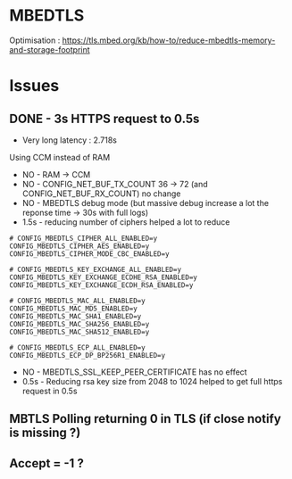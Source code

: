 # MBEDTLS

Optimisation : https://tls.mbed.org/kb/how-to/reduce-mbedtls-memory-and-storage-footprint

# Issues

## DONE - 3s HTTPS request to 0.5s

- Very long latency : 2.718s

Using CCM instead of RAM
- NO - RAM -> CCM
- NO - CONFIG_NET_BUF_TX_COUNT 36 -> 72 (and CONFIG_NET_BUF_RX_COUNT) no change
- NO - MBEDTLS debug mode (but massive debug increase a lot the reponse time -> 30s with full logs)
- 1.5s - reducing number of ciphers helped a lot to reduce 
```
# CONFIG_MBEDTLS_CIPHER_ALL_ENABLED=y
CONFIG_MBEDTLS_CIPHER_AES_ENABLED=y
CONFIG_MBEDTLS_CIPHER_MODE_CBC_ENABLED=y

# CONFIG_MBEDTLS_KEY_EXCHANGE_ALL_ENABLED=y
CONFIG_MBEDTLS_KEY_EXCHANGE_ECDHE_RSA_ENABLED=y
CONFIG_MBEDTLS_KEY_EXCHANGE_ECDH_RSA_ENABLED=y

# CONFIG_MBEDTLS_MAC_ALL_ENABLED=y
CONFIG_MBEDTLS_MAC_MD5_ENABLED=y
CONFIG_MBEDTLS_MAC_SHA1_ENABLED=y
CONFIG_MBEDTLS_MAC_SHA256_ENABLED=y
CONFIG_MBEDTLS_MAC_SHA512_ENABLED=y

# CONFIG_MBEDTLS_ECP_ALL_ENABLED=y
CONFIG_MBEDTLS_ECP_DP_BP256R1_ENABLED=y
```
- NO - MBEDTLS_SSL_KEEP_PEER_CERTIFICATE has no effect
- 0.5s - Reducing rsa key size from 2048 to 1024 helped to get full https request in 0.5s

## MBTLS Polling returning 0 in TLS (if close notify is missing ?)


## Accept = -1 ?
